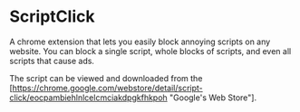 # ScriptClick

A chrome extension that lets you easily block annoying scripts on any website. You can block a single script, whole blocks of scripts, and even all scripts that cause ads.

The script can be viewed and downloaded from the [https://chrome.google.com/webstore/detail/script-click/eocpambiehlnlcelcmciakdpgkfhkpoh "Google's Web Store"].
